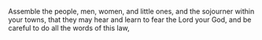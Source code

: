 Assemble the people, men, women, and little ones, and the sojourner within your towns, that they may hear and learn to fear the Lord your God, and be careful to do all the words of this law,
